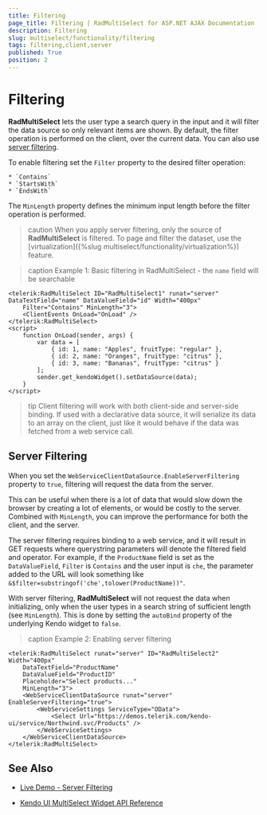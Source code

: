```yaml
---
title: Filtering
page_title: Filtering | RadMultiSelect for ASP.NET AJAX Documentation
description: Filtering
slug: multiselect/functionality/filtering
tags: filtering,client,server
published: True
position: 2
---
```


# Filtering

**RadMultiSelect** lets the user type a search query in the input and it will filter the data source so only relevant items are shown. By default, the filter operation is performed on the client, over the current data. You can also use [server filtering](#server-filtering).

To enable filtering set the `Filter` property to the desired filter operation:

    * `Contains`
    * `StartsWith`
    * `EndsWith`

The `MinLength` property defines the minimum input length before the filter operation is performed.

>caution When you apply server filtering, only the source of **RadMultiSelect** is filtered. To page and filter the dataset, use the [virtualization]({%slug multiselect/functionality/virtualization%}) feature.
>

>caption Example 1: Basic filtering in RadMultiSelect - the `name` field will be searchable

````ASP.NET
<telerik:RadMultiSelect ID="RadMultiSelect1" runat="server" DataTextField="name" DataValueField="id" Width="400px"
    Filter="Contains" MinLength="3">
    <ClientEvents OnLoad="OnLoad" />
</telerik:RadMultiSelect>
<script>
    function OnLoad(sender, args) {
        var data = [
            { id: 1, name: "Apples", fruitType: "regular" },
            { id: 2, name: "Oranges", fruitType: "citrus" },
            { id: 3, name: "Bananas", fruitType: "citrus" }
        ];
        sender.get_kendoWidget().setDataSource(data);
    }
</script>
````

>tip Client filtering will work with both client-side and server-side binding. If used with a declarative data source, it will serialize its data to an array on the client, just like it would behave if the data was fetched from a web service call.

## Server Filtering

When you set the `WebServiceClientDataSource.EnableServerFiltering` property to `true`, filtering will request the data from the server.

This can be useful when there is a lot of data that would slow down the browser by creating a lot of elements, or would be costly to the server. Combined with `MinLength`, you can improve the performance for both the client, and the server.

The server filtering requires binding to a web service, and it will result in GET requests where querystring parameters will denote the filtered field and operator. For example, if the `ProductName` field is set as the `DataValueField`, `Filter` is `Contains` and the user input is `che`, the parameter added to the URL will look something like `&$filter=substringof('che',tolower(ProductName))"`.

With server filtering, **RadMultiSelect** will not request the data when initializing, only when the user types in a search string of sufficient length (see `MinLength`). This is done by setting the `autoBind` property of the underlying Kendo widget to `false`.

>caption Example 2: Enabling server filtering

````ASP.NET
<telerik:RadMultiSelect runat="server" ID="RadMultiSelect2" Width="400px"
    DataTextField="ProductName"
    DataValueField="ProductID"
    Placeholder="Select products..."
    MinLength="3">
    <WebServiceClientDataSource runat="server" EnableServerFiltering="true">
        <WebServiceSettings ServiceType="OData">
            <Select Url="https://demos.telerik.com/kendo-ui/service/Northwind.svc/Products" />
        </WebServiceSettings>
    </WebServiceClientDataSource>
</telerik:RadMultiSelect>
````

## See Also

* [Live Demo - Server Filtering](http://demos.telerik.com/aspnet-ajax/multiselect/serverfiltering/defaultcs.aspx)

* [Kendo UI MultiSelect Widget API Reference](https://docs.telerik.com/kendo-ui/api/javascript/ui/multiselect)

